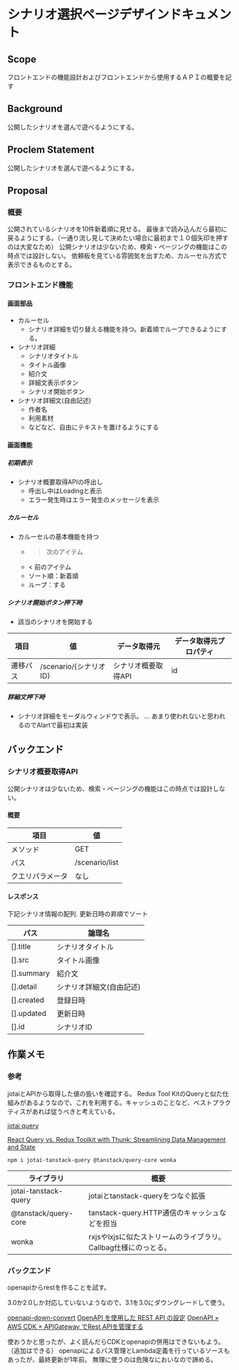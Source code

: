 # シナリオ選択ページデザインドキュメント
## Scope
フロントエンドの機能設計およびフロントエンドから使用するＡＰＩの概要を記す

## Background
公開したシナリオを選んで遊べるようにする。

## Proclem Statement
公開したシナリオを選んで遊べるようにする。

## Proposal
### 概要
公開されているシナリオを10件新着順に見せる。
最後まで読み込んだら最初に戻るようにする。（一通り流し見して決めたい場合に最初まで１０個矢印を押すのは大変なため）
公開シナリオは少ないため、検索・ページングの機能はこの時点では設計しない。
依頼板を見ている雰囲気を出すため、カルーセル方式で表示できるものとする。

### フロントエンド機能
#### 画面部品
* カルーセル
  * シナリオ詳細を切り替える機能を持つ。新着順でループできるようにする。
* シナリオ詳細
  * シナリオタイトル
  * タイトル画像
  * 紹介文
  * 詳細文表示ボタン
  * シナリオ開始ボタン
* シナリオ詳細文(自由記述)
  * 作者名
  * 利用素材
  * などなど、自由にテキストを置けるようにする

#### 画面機能

##### 初期表示
* シナリオ概要取得APIの呼出し
  * 呼出し中はLoadingと表示
  * エラー発生時はエラー発生のメッセージを表示

##### カルーセル
* カルーセルの基本機能を持つ
  * > 次のアイテム
  * < 前のアイテム
  * ソート順：新着順
  * ループ：する

##### シナリオ開始ボタン押下時
* 該当のシナリオを開始する

項目|値|データ取得元|データ取得元プロパティ
--|--|--|--
遷移パス|/scenario/{シナリオID}|シナリオ概要取得API|id

##### 詳細文押下時
* シナリオ詳細をモーダルウィンドウで表示。 ... あまり使われないと思われるのでAlartで最初は実装

## バックエンド
### シナリオ概要取得API
公開シナリオは少ないため、検索・ページングの機能はこの時点では設計しない。

#### 概要

項目|値
--|--
メソッド|GET
パス|/scenario/list
クエリパラメータ|なし

#### レスポンス
下記シナリオ情報の配列.
更新日時の昇順でソート

パス|論理名
--|--
[].title|シナリオタイトル
[].src|タイトル画像
[].summary|紹介文
[].detail|シナリオ詳細文(自由記述)
[].created| 登録日時
[].updated| 更新日時
[].id| シナリオID


## 作業メモ

### 参考
jotaiとAPIから取得した値の扱いを確認する。
Redux Tool KitのQueryと似た仕組みがあるようなので、これを利用する。キャッシュのことなど、ベストプラクティスがあれば従うべきと考えている。

[jotai query](https://jotai.org/docs/extensions/query)

[React Query vs. Redux Toolkit with Thunk: Streamlining Data Management and State](https://medium.com/@mudassir.iqball/supercharging-your-react-app-with-react-query-and-redux-toolkit-a-comparison-5b7f802ce1cc)

```
npm i jotai-tanstack-query @tanstack/query-core wonka
```

ライブラリ|概要
--|--
jotai-tanstack-query|jotaiとtanstack-queryをつなぐ拡張
@tanstack/query-core|tanstack-query.HTTP通信のキャッシュなどを担当
wonka|rxjsやlxjsに似たストリームのライブラリ。Callbag仕様にのっとる。

### バックエンド

openapiからrestを作ることを試す。

3.0か2.0しか対応していないようなので、3.1を3.0にダウングレードして使う。

[openapi-down-convert](https://github.com/apiture/openapi-down-convert)
[OpenAPI を使用した REST API の設定](https://docs.aws.amazon.com/ja_jp/apigateway/latest/developerguide/api-gateway-import-api.html)
[OpenAPI × AWS CDK × APIGateway でRest APIを管理する](https://zenn.dev/taroman_zenn/articles/91879cec40627c)

使おうかと思ったが、よく読んだらCDKとopenapiの併用はできないもよう。（追加はできる）
openapiによるパス管理とLambda定義を行っているソースもあったが、最終更新が1年前。
無理に使うのは危険なにおいなので諦める。



